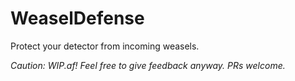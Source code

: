 # WeaselDefense
Protect your detector from incoming weasels.

_Caution: WIP.af! Feel free to give feedback anyway. PRs welcome._
